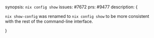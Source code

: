 synopsis: `nix config show`
issues: #7672
prs: #9477
description: {

`nix show-config` was renamed to `nix config show` to be more consistent with the rest of the command-line interface.

}
